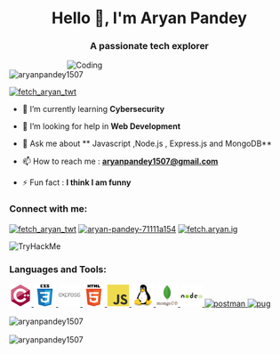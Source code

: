 <h1 align="center">Hello 👋, I'm Aryan Pandey</h1>
<h3 align="center">A passionate tech explorer</h3>
<img align= "right" alt="Coding" width="400" src="https://camo.githubusercontent.com/cae12fddd9d6982901d82580bdf321d81fb299141098ca1c2d4891870827bf17/68747470733a2f2f6d69726f2e6d656469756d2e636f6d2f6d61782f313336302f302a37513379765349765f7430696f4a2d5a2e676966">

<p align="left"> <img src="https://komarev.com/ghpvc/?username=aryanpandey1507&label=Profile%20views&color=0e75b6&style=flat" alt="aryanpandey1507" /> </p>

<p align="left"> <a href="https://twitter.com/fetch_aryan_twt" target="blank"><img src="https://img.shields.io/twitter/follow/twt_aryanpandey?logo=twitter&style=for-the-badge" alt="fetch_aryan_twt" /></a> </p>

- 🌱 I’m currently learning **Cybersecurity**

- 🤝 I’m looking for help in **Web Development**

- 💬 Ask me about ** Javascript ,Node.js , Express.js and MongoDB**

- 📫 How to reach me : **aryanpandey1507@gmail.com**

- ⚡ Fun fact : **I think I am funny**

<h3 align="left">Connect with me:</h3>
<p align="left">
<a href="https://twitter.com/twt_aryanpandey" target="_blank"><img align="center" src="https://raw.githubusercontent.com/rahuldkjain/github-profile-readme-generator/master/src/images/icons/Social/twitter.svg" alt="fetch_aryan_twt" height="30" width="40" /></a>
<a href="https://linkedin.com/in/aryan-pandey-71111a154" target="_blank"><img align="center" src="https://raw.githubusercontent.com/rahuldkjain/github-profile-readme-generator/master/src/images/icons/Social/linked-in-alt.svg" alt="aryan-pandey-71111a154" height="30" width="40" /></a>
<a href="https://instagram.com/fetch.aryan.ig" target="_blank"><img align="center" src="https://raw.githubusercontent.com/rahuldkjain/github-profile-readme-generator/master/src/images/icons/Social/instagram.svg" alt="fetch.aryan.ig" height="30" width="40" /></a>
</p>

<img src="https://tryhackme-badges.s3.amazonaws.com/panhacked.png" alt="TryHackMe">

<h3 align="left">Languages and Tools:</h3>
<p align="left"> <a href="https://www.w3schools.com/cpp/" target="_blank" rel="noreferrer"> <img src="https://raw.githubusercontent.com/devicons/devicon/master/icons/cplusplus/cplusplus-original.svg" alt="cplusplus" width="40" height="40"/> </a> <a href="https://www.w3schools.com/css/" target="_blank" rel="noreferrer"> <img src="https://raw.githubusercontent.com/devicons/devicon/master/icons/css3/css3-original-wordmark.svg" alt="css3" width="40" height="40"/> </a> <a href="https://expressjs.com" target="_blank" rel="noreferrer"> <img src="https://raw.githubusercontent.com/devicons/devicon/master/icons/express/express-original-wordmark.svg" alt="express" width="40" height="40"/> </a> <a href="https://www.w3.org/html/" target="_blank" rel="noreferrer"> <img src="https://raw.githubusercontent.com/devicons/devicon/master/icons/html5/html5-original-wordmark.svg" alt="html5" width="40" height="40"/> </a> <a href="https://developer.mozilla.org/en-US/docs/Web/JavaScript" target="_blank" rel="noreferrer"> <img src="https://raw.githubusercontent.com/devicons/devicon/master/icons/javascript/javascript-original.svg" alt="javascript" width="40" height="40"/> </a> <a href="https://www.linux.org/" target="_blank" rel="noreferrer"> <img src="https://raw.githubusercontent.com/devicons/devicon/master/icons/linux/linux-original.svg" alt="linux" width="40" height="40"/> </a> <a href="https://www.mongodb.com/" target="_blank" rel="noreferrer"> <img src="https://raw.githubusercontent.com/devicons/devicon/master/icons/mongodb/mongodb-original-wordmark.svg" alt="mongodb" width="40" height="40"/> </a> <a href="https://nodejs.org" target="_blank" rel="noreferrer"> <img src="https://raw.githubusercontent.com/devicons/devicon/master/icons/nodejs/nodejs-original-wordmark.svg" alt="nodejs" width="40" height="40" margin="20"/> </a> <a href="https://postman.com" target="_blank" rel="noreferrer"> <img src="https://www.vectorlogo.zone/logos/getpostman/getpostman-icon.svg" alt="postman" width="40" height="40"/> </a> <a href="https://pugjs.org" target="_blank" rel="noreferrer"> <img src="https://cdn.worldvectorlogo.com/logos/pug.svg" alt="pug" width="40" height="40"/> </a> </p>

<p><img align="center" src="https://github-readme-stats.vercel.app/api/top-langs?username=aryanpandey1507&show_icons=true&locale=en&layout=compact" alt="aryanpandey1507" /></p>

<p><img align="center" src="https://github-readme-streak-stats.herokuapp.com/?user=aryanpandey1507&" alt="aryanpandey1507" /></p>
